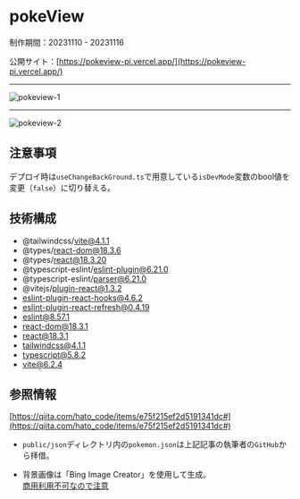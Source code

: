 # pokeView
制作期間：20231110 - 20231116

公開サイト：[https://pokeview-pi.vercel.app/](https://pokeview-pi.vercel.app/)

***

![pokeview-1](https://github.com/Benjuwan/pokeView/assets/90702379/414aafcd-6ef1-4590-81f5-2f0799c458c9)

***

![pokeview-2](https://github.com/Benjuwan/pokeView/assets/90702379/aff69e70-fc23-491e-816f-d6c492deb732)

## 注意事項
デプロイ時は`useChangeBackGround.ts`で用意している`isDevMode`変数のbool値を変更（`false`）に切り替える。

## 技術構成
- @tailwindcss/vite@4.1.1
- @types/react-dom@18.3.6
- @types/react@18.3.20
- @typescript-eslint/eslint-plugin@6.21.0
- @typescript-eslint/parser@6.21.0
- @vitejs/plugin-react@1.3.2
- eslint-plugin-react-hooks@4.6.2
- eslint-plugin-react-refresh@0.4.19
- eslint@8.57.1
- react-dom@18.3.1
- react@18.3.1
- tailwindcss@4.1.1
- typescript@5.8.2
- vite@6.2.4

## 参照情報
[https://qiita.com/hato_code/items/e75f215ef2d5191341dc#](https://qiita.com/hato_code/items/e75f215ef2d5191341dc#)
- `public/json`ディレクトリ内の`pokemon.json`は上記記事の執筆者の`GitHub`から拝借。

- 背景画像は「Bing Image Creator」を使用して生成。<br />
[商用利用不可なので注意](https://forest.watch.impress.co.jp/docs/serial/yajiuma/1543573.html)